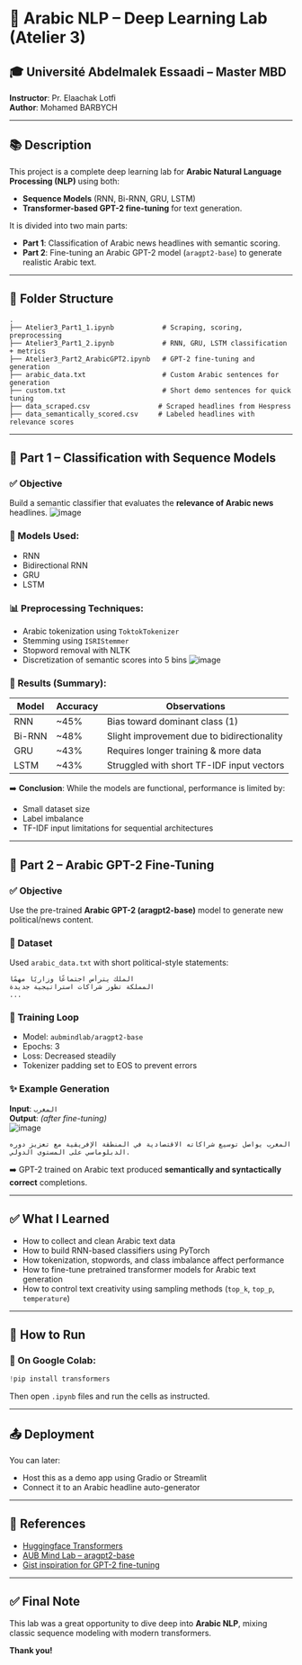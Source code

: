 
# 🧠 Arabic NLP – Deep Learning Lab (Atelier 3)

## 🎓 Université Abdelmalek Essaadi – Master MBD  
**Instructor**: Pr. Elaachak Lotfi  
**Author**: Mohamed BARBYCH

---

## 📚 Description

This project is a complete deep learning lab for **Arabic Natural Language Processing (NLP)** using both:
- **Sequence Models** (RNN, Bi-RNN, GRU, LSTM)
- **Transformer-based GPT-2 fine-tuning** for text generation.

It is divided into two main parts:
- **Part 1**: Classification of Arabic news headlines with semantic scoring.
- **Part 2**: Fine-tuning an Arabic GPT-2 model (`aragpt2-base`) to generate realistic Arabic text.

---

## 📁 Folder Structure

```
.
├── Atelier3_Part1_1.ipynb            # Scraping, scoring, preprocessing
├── Atelier3_Part1_2.ipynb            # RNN, GRU, LSTM classification + metrics
├── Atelier3_Part2_ArabicGPT2.ipynb   # GPT-2 fine-tuning and generation
├── arabic_data.txt                   # Custom Arabic sentences for generation
├── custom.txt                        # Short demo sentences for quick tuning
├── data_scraped.csv                 # Scraped headlines from Hespress
├── data_semantically_scored.csv     # Labeled headlines with relevance scores
```

---

## 🧪 Part 1 – Classification with Sequence Models

### ✅ Objective
Build a semantic classifier that evaluates the **relevance of Arabic news** headlines.
![image](https://github.com/user-attachments/assets/e66a1280-7354-47a4-ac97-0953da5ff78e)

### 🔧 Models Used:
- RNN
- Bidirectional RNN
- GRU
- LSTM

### 📊 Preprocessing Techniques:
- Arabic tokenization using `ToktokTokenizer`
- Stemming using `ISRIStemmer`
- Stopword removal with NLTK
- Discretization of semantic scores into 5 bins
![image](https://github.com/user-attachments/assets/3e6525c2-ed5a-47e4-ab9d-79e2b31e6c6d)

### 🧠 Results (Summary):

| Model   | Accuracy | Observations |
|---------|----------|--------------|
| RNN     | ~45%     | Bias toward dominant class (1) |
| Bi-RNN  | ~48%     | Slight improvement due to bidirectionality |
| GRU     | ~43%     | Requires longer training & more data |
| LSTM    | ~43%     | Struggled with short TF-IDF input vectors |

➡️ **Conclusion**: While the models are functional, performance is limited by:
- Small dataset size
- Label imbalance
- TF-IDF input limitations for sequential architectures

---

## 🤖 Part 2 – Arabic GPT-2 Fine-Tuning

### ✅ Objective
Use the pre-trained **Arabic GPT-2 (aragpt2-base)** model to generate new political/news content.

### 📁 Dataset
Used `arabic_data.txt` with short political-style statements:
```
الملك يترأس اجتماعًا وزاريًا مهمًا
المملكة تطور شراكات استراتيجية جديدة
...
```

### 🔁 Training Loop
- Model: `aubmindlab/aragpt2-base`
- Epochs: 3
- Loss: Decreased steadily
- Tokenizer padding set to EOS to prevent errors

### ✨ Example Generation

**Input**: `المغرب`  
**Output**: *(after fine-tuning)*  
![image](https://github.com/user-attachments/assets/e3789b55-abf8-4b28-83bc-b021d8495b69)

```
المغرب يواصل توسيع شراكاته الاقتصادية في المنطقة الإفريقية مع تعزيز دوره الدبلوماسي على المستوى الدولي.
```

➡️ GPT-2 trained on Arabic text produced **semantically and syntactically correct** completions.

---

## ✅ What I Learned

- How to collect and clean Arabic text data
- How to build RNN-based classifiers using PyTorch
- How tokenization, stopwords, and class imbalance affect performance
- How to fine-tune pretrained transformer models for Arabic text generation
- How to control text creativity using sampling methods (`top_k`, `top_p`, `temperature`)

---

## 🚀 How to Run

### 🔗 On Google Colab:
```python
!pip install transformers
```
Then open `.ipynb` files and run the cells as instructed.

---

## 📤 Deployment

You can later:
- Host this as a demo app using Gradio or Streamlit
- Connect it to an Arabic headline auto-generator

---

## 📎 References

- [Huggingface Transformers](https://huggingface.co)
- [AUB Mind Lab – aragpt2-base](https://huggingface.co/aubmindlab/aragpt2-base)
- [Gist inspiration for GPT-2 fine-tuning](https://gist.github.com/mf1024/3df214d2f17f3dcc56450ddf0d5a4cd7)

---

## ✅ Final Note

This lab was a great opportunity to dive deep into **Arabic NLP**, mixing classic sequence modeling with modern transformers.

**Thank you!**
